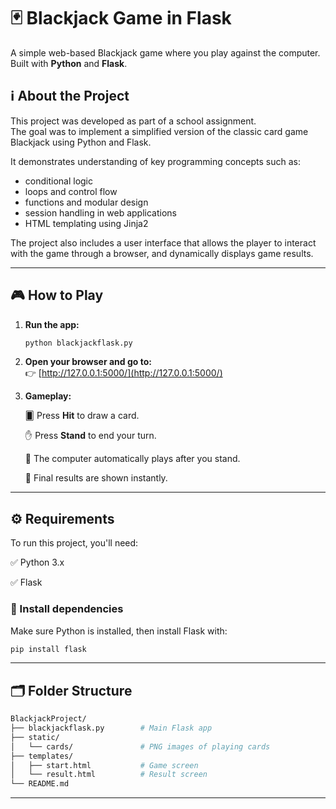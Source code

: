 # 🃏 Blackjack Game in Flask

A simple web-based Blackjack game where you play against the computer.  
Built with **Python** and **Flask**.

## ℹ️ About the Project

This project was developed as part of a school assignment.  
The goal was to implement a simplified version of the classic card game Blackjack using Python and Flask.  

It demonstrates understanding of key programming concepts such as:
- conditional logic
- loops and control flow
- functions and modular design
- session handling in web applications
- HTML templating using Jinja2

The project also includes a user interface that allows the player to interact with the game through a browser, and dynamically displays game results.

---

## 🎮 How to Play

1. **Run the app:**

    ```bash
    python blackjackflask.py
    ```

2. **Open your browser and go to:**  
   👉 [http://127.0.0.1:5000/](http://127.0.0.1:5000/)

3. **Gameplay:**
   
      🂠 Press **Hit** to draw a card.
   
    ✋ Press **Stand** to end your turn.
   
    🤖 The computer automatically plays after you stand.
   
    🏁 Final results are shown instantly.

---

## ⚙️ Requirements

To run this project, you'll need:

✅ Python 3.x

✅ Flask

### 💾 Install dependencies

Make sure Python is installed, then install Flask with:

```bash
pip install flask
```
---

## 🗂 Folder Structure

```bash
BlackjackProject/
├── blackjackflask.py        # Main Flask app
├── static/
│   └── cards/               # PNG images of playing cards
├── templates/
│   ├── start.html           # Game screen
│   └── result.html          # Result screen
└── README.md
```

---

